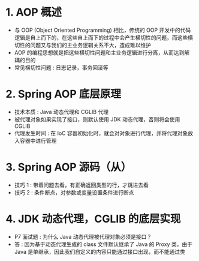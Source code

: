 

# 1. AOP 概述

- 与 OOP (Object Oriented Programming) 相比，传统的 OOP 开发中的代码逻辑是自上而下的，在这些自上而下的过程中会产生横切性的问题，而这些横切性的问题又与我们的主业务逻辑关系不大，造成难以维护
- AOP 的编程思想就是把这些横切性问题和主业务逻辑进行分离，从而达到解耦的目的
- 常见横切性问题 : 日志记录，事务回滚等

# 2. Spring AOP 底层原理

- 技术本质 : Java 动态代理和 CGLIB 代理
- 被代理对象如果实现了接口，则默认使用 JDK 动态代理，否则将会使用 CGLIB
- 代理发生时间 : 在 IoC 容器初始化时，就会对对象进行代理，并将代理对象放入容器中进行管理

# 3. Spring AOP 源码（从）

- 技巧 1 : 带着问题去看，有正确返回类型的行，才跳进去看
- 技巧 2 : 条件断点，对参数或变量设置条件进行断点

# 4. JDK 动态代理，CGLIB 的底层实现

- P7 面试题 : 为什么 Java 动态代理被代理对象必须是接口？
- 答 : 因为基于动态代理生成的 class 文件默认继承了 Java 的 Proxy 类，由于 Java 是单继承，因此我们自定义的内容只能通过接口出现，而不能通过类